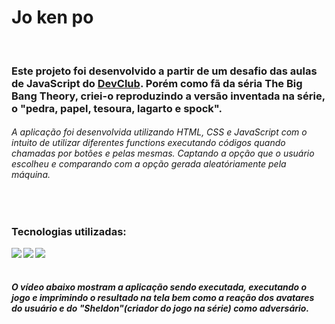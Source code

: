 <h1>Jo ken po</h1> 
<br>

<h3>Este projeto foi desenvolvido a partir de um desafio das aulas de JavaScript do <a href="https://rodolfomori.com.br/devclub">DevClub</a>. Porém como fã da séria The Big Bang Theory, criei-o reproduzindo a versão inventada na série, o "pedra, papel, tesoura, lagarto e spock".</h3>
<h6>A aplicação foi desenvolvida utilizando HTML, CSS e JavaScript com o intuito de utilizar diferentes functions executando códigos quando chamadas por botões e pelas mesmas. Captando a opção que o usuário escolheu e comparando com a opção gerada aleatóriamente pela máquina.</h6>
<br>
<h3>Tecnologias utilizadas: </h3>
<img align="left" src="https://img.shields.io/badge/HTML5-E34F26?style=for-the-badge&logo=html5&logoColor=white">
<img align="left" src="https://img.shields.io/badge/CSS3-1572B6?style=for-the-badge&logo=css3&logoColor=white">
<img align="left" src="https://img.shields.io/badge/JavaScript-323330?style=for-the-badge&logo=javascript&logoColor=F7DF1E">
<br>
<br>

<h5>O vídeo abaixo mostram a aplicação sendo executada, executando o jogo e imprimindo o resultado na tela bem como a reação dos avatares do usuário e do "Sheldon"(criador do jogo na série) como adversário.</h5>
<br>

<img  src="">


